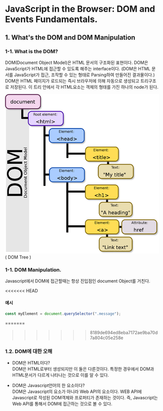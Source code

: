 # JavaScript in the Browser: DOM and Events Fundamentals.

## 1. What's the DOM and DOM Manipulation

### 1-1. What is the DOM?

DOM(Document Object Model)은 HTML 문서의 구조화된 표현이다. DOM은 JavaScript가 HTML에 접근할 수 있도록 해주는 interface이다. (DOM은 HTML 문서를 JavaScript가 접근, 조작할 수 있는 형태로 Parsing하여 만들어진 결과물이다.) DOM은 HTML 페이지가 로드되는 즉시 브라우저에 의해 자동으로 생성되고 트리구조로 저장된다. 이 트리 안에서 각 HTML요소는 객체의 형태를 가진 하나의 node가 된다.

![img](./common/images/DOM-model.png)
( DOM Tree )

### 1-1. DOM Manipulation.

Javascript에서 DOM에 접근할때는 항상 진입점인 document Object를 거친다.

<<<<<<< HEAD
#### 예시

```js
const myElement = document.querySelector(".message");
```

=======
>>>>>>> 8189de694ed8eba7172ae9ba70d7a804c05e258e
### 1.2. DOM에 대한 오해

- DOM은 HTML이다?<br/>
  DOM은 HTML로부터 생성되지만 이 둘은 다른것이다. 특정한 경우에서 DOM과 HTML문서가 다르게 나타나는 것으로 이를 알 수 있다.

- DOM은 Javascript언어의 한 요소이다?<br/>
  DOM은 Javascript의 요소가 아니라 Web API의 요소이다. WEB API에 Javascript로 작성된 DOM객체와 프로퍼티가 존재하는 것이다. 즉, Javascript는 Web API를 통해서 DOM에 접근하는 것으로 볼 수 있다.

